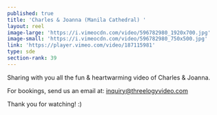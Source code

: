 ```yaml
---
published: true
title: 'Charles & Joanna (Manila Cathedral) '
layout: reel
image-large: 'https://i.vimeocdn.com/video/596782980_1920x700.jpg'
image-small: 'https://i.vimeocdn.com/video/596782980_750x500.jpg'
link: 'https://player.vimeo.com/video/187115981'
type: sde
section-rank: 39
---
```

Sharing with you all the fun & heartwarming video of Charles & Joanna.

For bookings, send us an email at: inquiry@threelogyvideo.com

Thank you for watching! :)